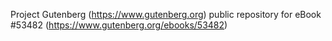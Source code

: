 Project Gutenberg (https://www.gutenberg.org) public repository for
eBook #53482 (https://www.gutenberg.org/ebooks/53482)
